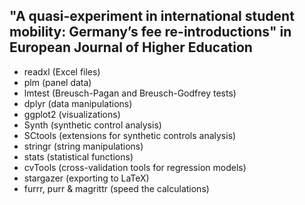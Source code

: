 ## "A quasi-experiment in international student mobility: Germany’s fee re-introductions" in European Journal of Higher Education

- readxl (Excel files)
- plm (panel data)
- lmtest (Breusch-Pagan and Breusch-Godfrey tests)
- dplyr (data manipulations)
- ggplot2 (visualizations)
- Synth (synthetic control analysis)
- SCtools (extensions for synthetic controls analysis)
- stringr (string manipulations)
- stats (statistical functions)
- cvTools (cross-validation tools for regression models)
- stargazer (exporting to LaTeX)
- furrr, purr & magrittr (speed the calculations)
